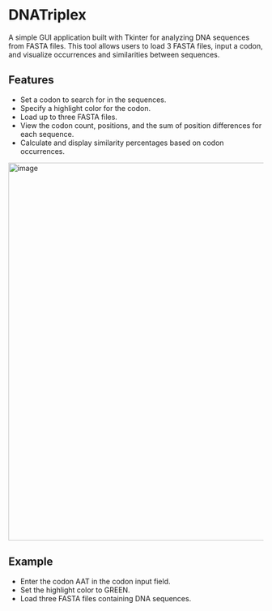 # DNATriplex

A simple GUI application built with Tkinter for analyzing DNA sequences from FASTA files. This tool allows users to load 3 FASTA files, input a codon, and visualize occurrences and similarities between sequences.

## Features

- Set a codon to search for in the sequences.
- Specify a highlight color for the codon.
- Load up to three FASTA files.
- View the codon count, positions, and the sum of position differences for each sequence.
- Calculate and display similarity percentages based on codon occurrences.
<img width="746" alt="image" src="https://github.com/user-attachments/assets/4b568532-91bf-4c00-937d-48e9dd7a5917">


## Example

- Enter the codon AAT in the codon input field.
- Set the highlight color to GREEN.
- Load three FASTA files containing DNA sequences.
